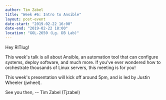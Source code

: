 ```yaml
---
author: Tim Zabel
title: "Week #6: Intro to Ansible"
layout: post-event
date-start: "2019-02-22 16:00"
date-end: "2019-02-22 18:00"
location: "GOL-2650 (Lg. DB Lab)"
---
```


Hey RITlug!

This week's talk is all about Ansible, an automation tool that can
configure systems, deploy software, and much more. If you've ever wondered how
to orchestrate thousands of Linux servers, this meeting is for you!

This week's presentation will kick off around 5pm, and is led by
Justin Wheeler (jwheel).


See you then,
-- Tim Zabel (Tjzabel)
